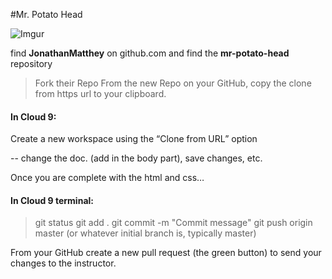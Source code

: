 #Mr. Potato Head

![Imgur](http://i.imgur.com/Vy06FW3.gif)

find **JonathanMatthey** on github.com and find the **mr-potato-head** repository

>Fork their Repo
>From the new Repo on your GitHub, copy the clone from https url to your clipboard.

#### In Cloud 9:

Create a new workspace using the “Clone from URL” option

-- change the doc. (add in the body part), save changes, etc.

Once you are complete with the html and css…

#### In Cloud 9 terminal:

> git status
> git add .
> git commit -m "Commit message"
> git push origin master (or whatever initial branch is, typically master)

From your GitHub create a new pull request (the green button) to send your changes to the instructor. 
